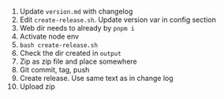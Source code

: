 1. Update `version.md` with changelog
2. Edit `create-release.sh`. Update version var in config section
3. Web dir needs to already by `pnpm i`
4. Activate node env
5. `bash create-release.sh`
6. Check the dir created in `output`
7. Zip as zip file and place somewhere
8. Git commit, tag, push
9. Create release. Use same text as in change log
10. Upload zip